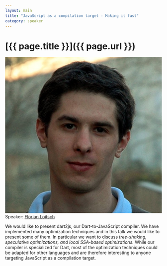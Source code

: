 ```yaml
---
layout: main
title: "JavaScript as a compilation target - Making it fast"
category: speaker
---
```


# [{{ page.title }}]({{ page.url }})

<a href="http://florian.loitsch.com"><img src="/images/florian-loitsch.jpeg" class="speaker" alt="Florian Loitsch"></a>
Speaker: <a href="http://florian.loitsch.com">Florian Loitsch</a>

We would like to present dart2js, our Dart-to-JavaScript compiler. We have implemented many optimization techniques and in this talk we would like to present some of them.
In particular we want to discuss *tree-shaking, speculative optimizations, and local SSA-based optimizations.* While our compiler is specialized for Dart, most of the optimization techniques could be adapted for other languages and are therefore interesting to anyone targeting JavaScript as a compilation target.

